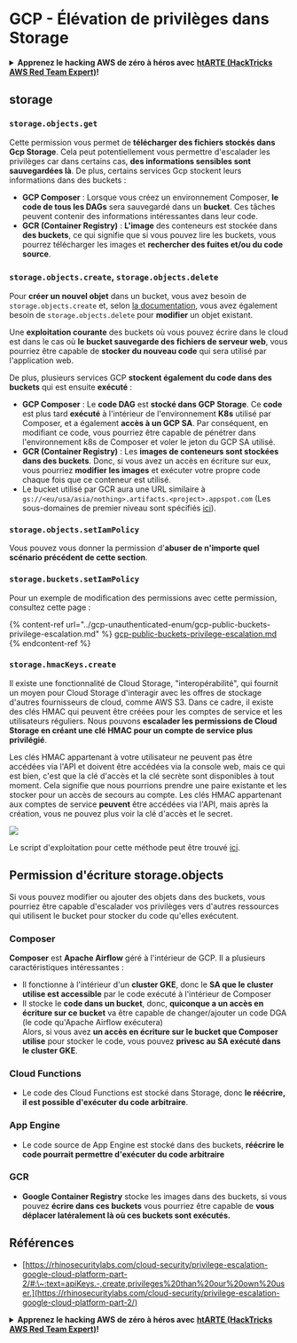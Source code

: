 # GCP - Élévation de privilèges dans Storage

<details>

<summary><strong>Apprenez le hacking AWS de zéro à héros avec</strong> <a href="https://training.hacktricks.xyz/courses/arte"><strong>htARTE (HackTricks AWS Red Team Expert)</strong></a><strong>!</strong></summary>

Autres moyens de soutenir HackTricks :

* Si vous souhaitez voir votre **entreprise annoncée dans HackTricks** ou **télécharger HackTricks en PDF**, consultez les [**PLANS D'ABONNEMENT**](https://github.com/sponsors/carlospolop) !
* Obtenez le [**merchandising officiel PEASS & HackTricks**](https://peass.creator-spring.com)
* Découvrez [**La Famille PEASS**](https://opensea.io/collection/the-peass-family), notre collection de [**NFTs**](https://opensea.io/collection/the-peass-family) exclusifs
* **Rejoignez le** 💬 [**groupe Discord**](https://discord.gg/hRep4RUj7f) ou le [**groupe telegram**](https://t.me/peass) ou **suivez** moi sur **Twitter** 🐦 [**@carlospolopm**](https://twitter.com/carlospolopm)**.**
* **Partagez vos astuces de hacking en soumettant des PRs aux dépôts github** [**HackTricks**](https://github.com/carlospolop/hacktricks) et [**HackTricks Cloud**](https://github.com/carlospolop/hacktricks-cloud).

</details>

## storage

### `storage.objects.get`

Cette permission vous permet de **télécharger des fichiers stockés dans Gcp Storage**. Cela peut potentiellement vous permettre d'escalader les privilèges car dans certains cas, **des informations sensibles sont sauvegardées là**. De plus, certains services Gcp stockent leurs informations dans des buckets :

* **GCP Composer** : Lorsque vous créez un environnement Composer, **le code de tous les DAGs** sera sauvegardé dans un **bucket**. Ces tâches peuvent contenir des informations intéressantes dans leur code.
* **GCR (Container Registry)** : **L'image** des conteneurs est stockée dans **des buckets**, ce qui signifie que si vous pouvez lire les buckets, vous pourrez télécharger les images et **rechercher des fuites et/ou du code source**.

### `storage.objects.create`, `storage.objects.delete`

Pour **créer un nouvel objet** dans un bucket, vous avez besoin de `storage.objects.create` et, selon [la documentation](https://cloud.google.com/storage/docs/access-control/iam-permissions#object_permissions), vous avez également besoin de `storage.objects.delete` pour **modifier** un objet existant.

Une **exploitation courante** des buckets où vous pouvez écrire dans le cloud est dans le cas où **le bucket sauvegarde des fichiers de serveur web**, vous pourriez être capable de **stocker du nouveau code** qui sera utilisé par l'application web.

De plus, plusieurs services GCP **stockent également du code dans des buckets** qui est ensuite **exécuté** :

* **GCP Composer** : Le **code DAG** est **stocké dans GCP Storage**. Ce **code** est plus tard **exécuté** à l'intérieur de l'environnement **K8s** utilisé par Composer, et a également **accès à un GCP SA**. Par conséquent, en modifiant ce code, vous pourriez être capable de pénétrer dans l'environnement k8s de Composer et voler le jeton du GCP SA utilisé.
* **GCR (Container Registry)** : Les **images de conteneurs sont stockées dans des buckets**. Donc, si vous avez un accès en écriture sur eux, vous pourriez **modifier les images** et exécuter votre propre code chaque fois que ce conteneur est utilisé.
* Le bucket utilisé par GCR aura une URL similaire à `gs://<eu/usa/asia/nothing>.artifacts.<project>.appspot.com` (Les sous-domaines de premier niveau sont spécifiés [ici](https://cloud.google.com/container-registry/docs/pushing-and-pulling)).

### `storage.objects.setIamPolicy`

Vous pouvez vous donner la permission d'**abuser de n'importe quel scénario précédent de cette section**.

### **`storage.buckets.setIamPolicy`**

Pour un exemple de modification des permissions avec cette permission, consultez cette page :

{% content-ref url="../gcp-unauthenticated-enum/gcp-public-buckets-privilege-escalation.md" %}
[gcp-public-buckets-privilege-escalation.md](../gcp-unauthenticated-enum/gcp-public-buckets-privilege-escalation.md)
{% endcontent-ref %}

### `storage.hmacKeys.create`

Il existe une fonctionnalité de Cloud Storage, "interopérabilité", qui fournit un moyen pour Cloud Storage d'interagir avec les offres de stockage d'autres fournisseurs de cloud, comme AWS S3. Dans ce cadre, il existe des clés HMAC qui peuvent être créées pour les comptes de service et les utilisateurs réguliers. Nous pouvons **escalader les permissions de Cloud Storage en créant une clé HMAC pour un compte de service plus privilégié**.

Les clés HMAC appartenant à votre utilisateur ne peuvent pas être accédées via l'API et doivent être accédées via la console web, mais ce qui est bien, c'est que la clé d'accès et la clé secrète sont disponibles à tout moment. Cela signifie que nous pourrions prendre une paire existante et les stocker pour un accès de secours au compte. Les clés HMAC appartenant aux comptes de service **peuvent** être accédées via l'API, mais après la création, vous ne pouvez plus voir la clé d'accès et le secret.

![](https://rhinosecuritylabs.com/wp-content/uploads/2020/04/image2-1.png)

Le script d'exploitation pour cette méthode peut être trouvé [ici](https://github.com/RhinoSecurityLabs/GCP-IAM-Privilege-Escalation/blob/master/ExploitScripts/storage.hmacKeys.create.py).

## Permission d'écriture storage.objects

Si vous pouvez modifier ou ajouter des objets dans des buckets, vous pourriez être capable d'escalader vos privilèges vers d'autres ressources qui utilisent le bucket pour stocker du code qu'elles exécutent.

### Composer

**Composer** est **Apache Airflow** géré à l'intérieur de GCP. Il a plusieurs caractéristiques intéressantes :

* Il fonctionne à l'intérieur d'un **cluster GKE**, donc le **SA que le cluster utilise est accessible** par le code exécuté à l'intérieur de Composer
* Il stocke le **code dans un bucket**, donc, **quiconque a un accès en écriture sur ce bucket** va être capable de changer/ajouter un code DGA (le code qu'Apache Airflow exécutera)\
Alors, si vous avez **un accès en écriture sur le bucket que Composer utilise** pour stocker le code, vous pouvez **privesc au SA exécuté dans le cluster GKE**.

### Cloud Functions

* Le code des Cloud Functions est stocké dans Storage, donc **le réécrire, il est possible d'exécuter du code arbitraire**.

### App Engine

* Le code source de App Engine est stocké dans des buckets, **réécrire le code pourrait permettre d'exécuter du code arbitraire**

### GCR

* **Google Container Registry** stocke les images dans des buckets, si vous pouvez **écrire dans ces buckets** vous pourriez être capable de **vous déplacer latéralement là où ces buckets sont exécutés.**

## **Références**

* [https://rhinosecuritylabs.com/cloud-security/privilege-escalation-google-cloud-platform-part-2/#:\~:text=apiKeys.-,create,privileges%20than%20our%20own%20user.](https://rhinosecuritylabs.com/cloud-security/privilege-escalation-google-cloud-platform-part-2/)

<details>

<summary><strong>Apprenez le hacking AWS de zéro à héros avec</strong> <a href="https://training.hacktricks.xyz/courses/arte"><strong>htARTE (HackTricks AWS Red Team Expert)</strong></a><strong>!</strong></summary>

Autres moyens de soutenir HackTricks :

* Si vous souhaitez voir votre **entreprise annoncée dans HackTricks** ou **télécharger HackTricks en PDF**, consultez les [**PLANS D'ABONNEMENT**](https://github.com/sponsors/carlospolop) !
* Obtenez le [**merchandising officiel PEASS & HackTricks**](https://peass.creator-spring.com)
* Découvrez [**La Famille PEASS**](https://opensea.io/collection/the-peass-family), notre collection de [**NFTs**](https://opensea.io/collection/the-peass-family) exclusifs
* **Rejoignez le** 💬 [**groupe Discord**](https://discord.gg/hRep4RUj7f) ou le [**groupe telegram**](https://t.me/peass) ou **suivez** moi sur **Twitter** 🐦 [**@carlospolopm**](https://twitter.com/carlospolopm)**.**
* **Partagez vos astuces de hacking en soumettant des PRs aux dépôts github** [**HackTricks**](https://github.com/carlospolop/hacktricks) et [**HackTricks Cloud**](https://github.com/carlospolop/hacktricks-cloud).

</details>
